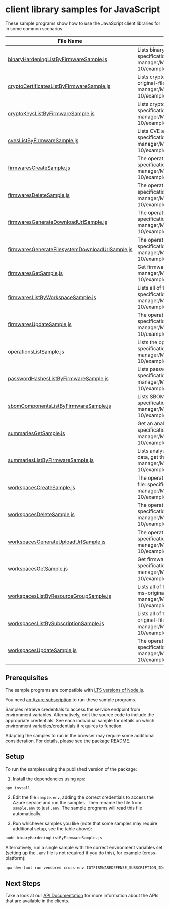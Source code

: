 # client library samples for JavaScript

These sample programs show how to use the JavaScript client libraries for in some common scenarios.

| **File Name**                                                                                   | **Description**                                                                                                                                                                                                                                                           |
| ----------------------------------------------------------------------------------------------- | ------------------------------------------------------------------------------------------------------------------------------------------------------------------------------------------------------------------------------------------------------------------------- |
| [binaryHardeningListByFirmwareSample.js][binaryhardeninglistbyfirmwaresample]                   | Lists binary hardening analysis results of a firmware. x-ms-original-file: specification/fist/resource-manager/Microsoft.IoTFirmwareDefense/stable/2024-01-10/examples/BinaryHardening_ListByFirmware_MaximumSet_Gen.json                                                 |
| [cryptoCertificatesListByFirmwareSample.js][cryptocertificateslistbyfirmwaresample]             | Lists cryptographic certificate analysis results found in a firmware. x-ms-original-file: specification/fist/resource-manager/Microsoft.IoTFirmwareDefense/stable/2024-01-10/examples/CryptoCertificates_ListByFirmware_MaximumSet_Gen.json                               |
| [cryptoKeysListByFirmwareSample.js][cryptokeyslistbyfirmwaresample]                             | Lists cryptographic key analysis results found in a firmware. x-ms-original-file: specification/fist/resource-manager/Microsoft.IoTFirmwareDefense/stable/2024-01-10/examples/CryptoKeys_ListByFirmware_MaximumSet_Gen.json                                               |
| [cvesListByFirmwareSample.js][cveslistbyfirmwaresample]                                         | Lists CVE analysis results of a firmware. x-ms-original-file: specification/fist/resource-manager/Microsoft.IoTFirmwareDefense/stable/2024-01-10/examples/Cves_ListByFirmware_MaximumSet_Gen.json                                                                         |
| [firmwaresCreateSample.js][firmwarescreatesample]                                               | The operation to create a firmware. x-ms-original-file: specification/fist/resource-manager/Microsoft.IoTFirmwareDefense/stable/2024-01-10/examples/Firmwares_Create_MaximumSet_Gen.json                                                                                  |
| [firmwaresDeleteSample.js][firmwaresdeletesample]                                               | The operation to delete a firmware. x-ms-original-file: specification/fist/resource-manager/Microsoft.IoTFirmwareDefense/stable/2024-01-10/examples/Firmwares_Delete_MaximumSet_Gen.json                                                                                  |
| [firmwaresGenerateDownloadUrlSample.js][firmwaresgeneratedownloadurlsample]                     | The operation to a url for file download. x-ms-original-file: specification/fist/resource-manager/Microsoft.IoTFirmwareDefense/stable/2024-01-10/examples/Firmwares_GenerateDownloadUrl_MaximumSet_Gen.json                                                               |
| [firmwaresGenerateFilesystemDownloadUrlSample.js][firmwaresgeneratefilesystemdownloadurlsample] | The operation to a url for tar file download. x-ms-original-file: specification/fist/resource-manager/Microsoft.IoTFirmwareDefense/stable/2024-01-10/examples/Firmwares_GenerateFilesystemDownloadUrl_MaximumSet_Gen.json                                                 |
| [firmwaresGetSample.js][firmwaresgetsample]                                                     | Get firmware. x-ms-original-file: specification/fist/resource-manager/Microsoft.IoTFirmwareDefense/stable/2024-01-10/examples/Firmwares_Get_MaximumSet_Gen.json                                                                                                           |
| [firmwaresListByWorkspaceSample.js][firmwareslistbyworkspacesample]                             | Lists all of firmwares inside a workspace. x-ms-original-file: specification/fist/resource-manager/Microsoft.IoTFirmwareDefense/stable/2024-01-10/examples/Firmwares_ListByWorkspace_MaximumSet_Gen.json                                                                  |
| [firmwaresUpdateSample.js][firmwaresupdatesample]                                               | The operation to update firmware. x-ms-original-file: specification/fist/resource-manager/Microsoft.IoTFirmwareDefense/stable/2024-01-10/examples/Firmwares_Update_MaximumSet_Gen.json                                                                                    |
| [operationsListSample.js][operationslistsample]                                                 | Lists the operations for this resource provider x-ms-original-file: specification/fist/resource-manager/Microsoft.IoTFirmwareDefense/stable/2024-01-10/examples/Operations_List_MaximumSet_Gen.json                                                                       |
| [passwordHashesListByFirmwareSample.js][passwordhasheslistbyfirmwaresample]                     | Lists password hash analysis results of a firmware. x-ms-original-file: specification/fist/resource-manager/Microsoft.IoTFirmwareDefense/stable/2024-01-10/examples/PasswordHashes_ListByFirmware_MaximumSet_Gen.json                                                     |
| [sbomComponentsListByFirmwareSample.js][sbomcomponentslistbyfirmwaresample]                     | Lists SBOM analysis results of a firmware. x-ms-original-file: specification/fist/resource-manager/Microsoft.IoTFirmwareDefense/stable/2024-01-10/examples/SbomComponents_ListByFirmware_MaximumSet_Gen.json                                                              |
| [summariesGetSample.js][summariesgetsample]                                                     | Get an analysis result summary of a firmware by name. x-ms-original-file: specification/fist/resource-manager/Microsoft.IoTFirmwareDefense/stable/2024-01-10/examples/Summaries_Get_MaximumSet_Gen.json                                                                   |
| [summariesListByFirmwareSample.js][summarieslistbyfirmwaresample]                               | Lists analysis result summary names of a firmware. To fetch the full summary data, get that summary by name. x-ms-original-file: specification/fist/resource-manager/Microsoft.IoTFirmwareDefense/stable/2024-01-10/examples/Summaries_ListByFirmware_MaximumSet_Gen.json |
| [workspacesCreateSample.js][workspacescreatesample]                                             | The operation to create or update a firmware analysis workspace. x-ms-original-file: specification/fist/resource-manager/Microsoft.IoTFirmwareDefense/stable/2024-01-10/examples/Workspaces_Create_MaximumSet_Gen.json                                                    |
| [workspacesDeleteSample.js][workspacesdeletesample]                                             | The operation to delete a firmware analysis workspace. x-ms-original-file: specification/fist/resource-manager/Microsoft.IoTFirmwareDefense/stable/2024-01-10/examples/Workspaces_Delete_MaximumSet_Gen.json                                                              |
| [workspacesGenerateUploadUrlSample.js][workspacesgenerateuploadurlsample]                       | The operation to get a url for file upload. x-ms-original-file: specification/fist/resource-manager/Microsoft.IoTFirmwareDefense/stable/2024-01-10/examples/Workspaces_GenerateUploadUrl_MaximumSet_Gen.json                                                              |
| [workspacesGetSample.js][workspacesgetsample]                                                   | Get firmware analysis workspace. x-ms-original-file: specification/fist/resource-manager/Microsoft.IoTFirmwareDefense/stable/2024-01-10/examples/Workspaces_Get_MaximumSet_Gen.json                                                                                       |
| [workspacesListByResourceGroupSample.js][workspaceslistbyresourcegroupsample]                   | Lists all of the firmware analysis workspaces in the specified resource group. x-ms-original-file: specification/fist/resource-manager/Microsoft.IoTFirmwareDefense/stable/2024-01-10/examples/Workspaces_ListByResourceGroup_MaximumSet_Gen.json                         |
| [workspacesListBySubscriptionSample.js][workspaceslistbysubscriptionsample]                     | Lists all of the firmware analysis workspaces in the specified subscription. x-ms-original-file: specification/fist/resource-manager/Microsoft.IoTFirmwareDefense/stable/2024-01-10/examples/Workspaces_ListBySubscription_MaximumSet_Gen.json                            |
| [workspacesUpdateSample.js][workspacesupdatesample]                                             | The operation to update a firmware analysis workspaces. x-ms-original-file: specification/fist/resource-manager/Microsoft.IoTFirmwareDefense/stable/2024-01-10/examples/Workspaces_Update_MaximumSet_Gen.json                                                             |

## Prerequisites

The sample programs are compatible with [LTS versions of Node.js](https://github.com/nodejs/release#release-schedule).

You need [an Azure subscription][freesub] to run these sample programs.

Samples retrieve credentials to access the service endpoint from environment variables. Alternatively, edit the source code to include the appropriate credentials. See each individual sample for details on which environment variables/credentials it requires to function.

Adapting the samples to run in the browser may require some additional consideration. For details, please see the [package README][package].

## Setup

To run the samples using the published version of the package:

1. Install the dependencies using `npm`:

```bash
npm install
```

2. Edit the file `sample.env`, adding the correct credentials to access the Azure service and run the samples. Then rename the file from `sample.env` to just `.env`. The sample programs will read this file automatically.

3. Run whichever samples you like (note that some samples may require additional setup, see the table above):

```bash
node binaryHardeningListByFirmwareSample.js
```

Alternatively, run a single sample with the correct environment variables set (setting up the `.env` file is not required if you do this), for example (cross-platform):

```bash
npx dev-tool run vendored cross-env IOTFIRMWAREDEFENSE_SUBSCRIPTION_ID="<iotfirmwaredefense subscription id>" IOTFIRMWAREDEFENSE_RESOURCE_GROUP="<iotfirmwaredefense resource group>" node binaryHardeningListByFirmwareSample.js
```

## Next Steps

Take a look at our [API Documentation][apiref] for more information about the APIs that are available in the clients.

[binaryhardeninglistbyfirmwaresample]: https://github.com/Azure/azure-sdk-for-js/blob/main/sdk/iotfirmwaredefense/arm-iotfirmwaredefense/samples/v1/javascript/binaryHardeningListByFirmwareSample.js
[cryptocertificateslistbyfirmwaresample]: https://github.com/Azure/azure-sdk-for-js/blob/main/sdk/iotfirmwaredefense/arm-iotfirmwaredefense/samples/v1/javascript/cryptoCertificatesListByFirmwareSample.js
[cryptokeyslistbyfirmwaresample]: https://github.com/Azure/azure-sdk-for-js/blob/main/sdk/iotfirmwaredefense/arm-iotfirmwaredefense/samples/v1/javascript/cryptoKeysListByFirmwareSample.js
[cveslistbyfirmwaresample]: https://github.com/Azure/azure-sdk-for-js/blob/main/sdk/iotfirmwaredefense/arm-iotfirmwaredefense/samples/v1/javascript/cvesListByFirmwareSample.js
[firmwarescreatesample]: https://github.com/Azure/azure-sdk-for-js/blob/main/sdk/iotfirmwaredefense/arm-iotfirmwaredefense/samples/v1/javascript/firmwaresCreateSample.js
[firmwaresdeletesample]: https://github.com/Azure/azure-sdk-for-js/blob/main/sdk/iotfirmwaredefense/arm-iotfirmwaredefense/samples/v1/javascript/firmwaresDeleteSample.js
[firmwaresgeneratedownloadurlsample]: https://github.com/Azure/azure-sdk-for-js/blob/main/sdk/iotfirmwaredefense/arm-iotfirmwaredefense/samples/v1/javascript/firmwaresGenerateDownloadUrlSample.js
[firmwaresgeneratefilesystemdownloadurlsample]: https://github.com/Azure/azure-sdk-for-js/blob/main/sdk/iotfirmwaredefense/arm-iotfirmwaredefense/samples/v1/javascript/firmwaresGenerateFilesystemDownloadUrlSample.js
[firmwaresgetsample]: https://github.com/Azure/azure-sdk-for-js/blob/main/sdk/iotfirmwaredefense/arm-iotfirmwaredefense/samples/v1/javascript/firmwaresGetSample.js
[firmwareslistbyworkspacesample]: https://github.com/Azure/azure-sdk-for-js/blob/main/sdk/iotfirmwaredefense/arm-iotfirmwaredefense/samples/v1/javascript/firmwaresListByWorkspaceSample.js
[firmwaresupdatesample]: https://github.com/Azure/azure-sdk-for-js/blob/main/sdk/iotfirmwaredefense/arm-iotfirmwaredefense/samples/v1/javascript/firmwaresUpdateSample.js
[operationslistsample]: https://github.com/Azure/azure-sdk-for-js/blob/main/sdk/iotfirmwaredefense/arm-iotfirmwaredefense/samples/v1/javascript/operationsListSample.js
[passwordhasheslistbyfirmwaresample]: https://github.com/Azure/azure-sdk-for-js/blob/main/sdk/iotfirmwaredefense/arm-iotfirmwaredefense/samples/v1/javascript/passwordHashesListByFirmwareSample.js
[sbomcomponentslistbyfirmwaresample]: https://github.com/Azure/azure-sdk-for-js/blob/main/sdk/iotfirmwaredefense/arm-iotfirmwaredefense/samples/v1/javascript/sbomComponentsListByFirmwareSample.js
[summariesgetsample]: https://github.com/Azure/azure-sdk-for-js/blob/main/sdk/iotfirmwaredefense/arm-iotfirmwaredefense/samples/v1/javascript/summariesGetSample.js
[summarieslistbyfirmwaresample]: https://github.com/Azure/azure-sdk-for-js/blob/main/sdk/iotfirmwaredefense/arm-iotfirmwaredefense/samples/v1/javascript/summariesListByFirmwareSample.js
[workspacescreatesample]: https://github.com/Azure/azure-sdk-for-js/blob/main/sdk/iotfirmwaredefense/arm-iotfirmwaredefense/samples/v1/javascript/workspacesCreateSample.js
[workspacesdeletesample]: https://github.com/Azure/azure-sdk-for-js/blob/main/sdk/iotfirmwaredefense/arm-iotfirmwaredefense/samples/v1/javascript/workspacesDeleteSample.js
[workspacesgenerateuploadurlsample]: https://github.com/Azure/azure-sdk-for-js/blob/main/sdk/iotfirmwaredefense/arm-iotfirmwaredefense/samples/v1/javascript/workspacesGenerateUploadUrlSample.js
[workspacesgetsample]: https://github.com/Azure/azure-sdk-for-js/blob/main/sdk/iotfirmwaredefense/arm-iotfirmwaredefense/samples/v1/javascript/workspacesGetSample.js
[workspaceslistbyresourcegroupsample]: https://github.com/Azure/azure-sdk-for-js/blob/main/sdk/iotfirmwaredefense/arm-iotfirmwaredefense/samples/v1/javascript/workspacesListByResourceGroupSample.js
[workspaceslistbysubscriptionsample]: https://github.com/Azure/azure-sdk-for-js/blob/main/sdk/iotfirmwaredefense/arm-iotfirmwaredefense/samples/v1/javascript/workspacesListBySubscriptionSample.js
[workspacesupdatesample]: https://github.com/Azure/azure-sdk-for-js/blob/main/sdk/iotfirmwaredefense/arm-iotfirmwaredefense/samples/v1/javascript/workspacesUpdateSample.js
[apiref]: https://learn.microsoft.com/javascript/api/@azure/arm-iotfirmwaredefense?view=azure-node-preview
[freesub]: https://azure.microsoft.com/free/
[package]: https://github.com/Azure/azure-sdk-for-js/tree/main/sdk/iotfirmwaredefense/arm-iotfirmwaredefense/README.md
